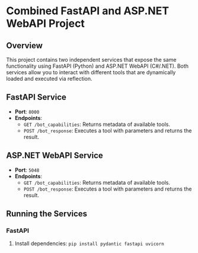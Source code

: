 # Combined FastAPI and ASP.NET WebAPI Project

## Overview
This project contains two independent services that expose the same functionality using FastAPI (Python) and ASP.NET WebAPI (C#/.NET). Both services allow you to interact with different tools that are dynamically loaded and executed via reflection.

## FastAPI Service
- **Port**: `8000`
- **Endpoints**:
  - `GET /bot_capabilities`: Returns metadata of available tools.
  - `POST /bot_response`: Executes a tool with parameters and returns the result.

## ASP.NET WebAPI Service
- **Port**: `5048`
- **Endpoints**:
  - `GET /bot_capabilities`: Returns metadata of available tools.
  - `POST /bot_response`: Executes a tool with parameters and returns the result.

## Running the Services

### FastAPI
1. Install dependencies:
   `pip install pydantic fastapi uvicorn`
